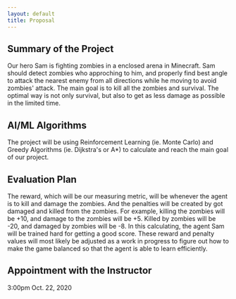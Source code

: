 ```yaml
---
layout: default
title: Proposal
---
```


## Summary of the Project ##

Our hero Sam is fighting zombies in a enclosed arena in Minecraft. Sam should detect zombies who approching to him, and properly find best angle to attack the nearest enemy from all directions while he moving to avoid zombies' attack. The main goal is to kill all the zombies and survival. The optimal way is not only survival, but also to get as less damage as possible in the limited time.  

## AI/ML Algorithms ##

The project will be using Reinforcement Learning (ie. Monte Carlo) and Greedy Algorithms (ie. Dijkstra's or A*) to calculate and reach the main goal of our project.

## Evaluation Plan ##

The reward, which will be our measuring metric, will be whenever the agent is to kill and damage the zombies. And the penalties will be created by got damaged and killed from the zombies. For example, killing the zombies will be +10, and damage to the zombies will be +5. Killed by zombies will be -20, and damaged by zombies will be -8. In this calculating, the agent Sam will be trained hard for getting a good score. These reward and penalty values will most likely be adjusted as a work in progress to figure out how to make the game balanced so that the agent is able to learn efficiently.

## Appointment with the Instructor ##

3:00pm Oct. 22, 2020
